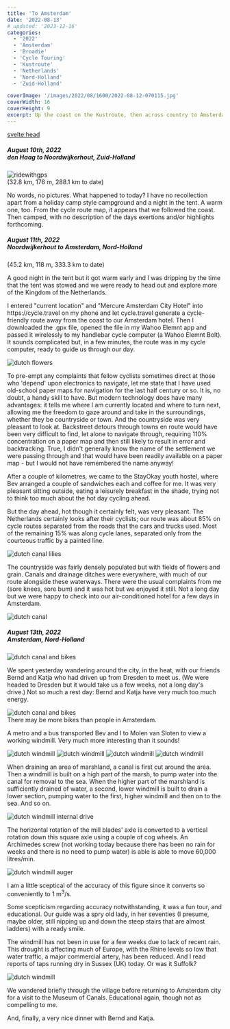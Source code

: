 ```yaml
---
title: 'To Amsterdam'
date: '2022-08-13'
# updated: '2023-12-16'
categories:
  - '2022'
  - 'Amsterdam'
  - 'Broadie'
  - 'Cycle Touring'
  - 'Kustroute'
  - 'Netherlands'
  - 'Nord-Holland'
  - 'Zuid-Holland'

coverImage: '/images/2022/08/1600/2022-08-12-070115.jpg'
coverWidth: 16
coverHeight: 9
excerpt: Up the coast on the Kustroute, then across country to Amsterdam...
---
```


<script>
	import Callout from '$lib/components/Callout.svelte'
</script>

<svelte:head>

<title>2022 Netherlands</title>
</svelte:head>

<section class="card">
  <h5>
    August 10th, 2022 <br/>
    den Haag to Noordwijkerhout, Zuid-Holland    
  </h5>
  
  <p></p>
  <div class="w-90">
    <img alt="ridewithgps" src="/images/2022/08/rides/20221008.png" /><br/>
    <div class="caption">(32.8 km, 176 m, 288.1 km to date)</div>
  </div>  
  <p>No words, no pictures. What happened to today? I have no recollection apart from a holiday camp style campground and a night in the tent. A warm one, too. From the cycle route map, it appears that we followed the coast. Then camped, with no description of the days exertions and/or highlights forthcoming.</p>
</section>

<section class="card">
  <h5>
    August 11th, 2022<br/>
    Noordwijkerhout to Amsterdam, Nord-Holland    
  </h5>
  (45.2 km, 118 m, 333.3 km to date)
  <p>A good night in the tent but it got warm early and I was dripping by the time that the tent was stowed and we were ready to head out and explore more of the Kingdom of the Netherlands.</p>
  <p>I entered "current location" and "Mercure Amsterdam City Hotel" into https://cycle.travel on my phone and let cycle.travel generate a cycle-friendly route away from the coast to our Amsterdam hotel. Then I downloaded the .gpx file, opened the file in my Wahoo Elemnt app and passed it wirelessly to my handlebar cycle computer (a Wahoo Elemnt Bolt). It sounds complicated but, in a few minutes, the route was in my cycle computer, ready to guide us through our day.</p>
  <img alt="dutch flowers" src="/images/2022/08/1600/2022-08-11-030304.jpg" />
  <p>To pre-empt any complaints that fellow cyclists sometimes direct at those who 'depend' upon electronics to navigate, let me state that I have used old-school paper maps for navigation for the last half century or so. It is, no doubt, a handy skill to have. But modern technology does have many advantages: it tells me where I am currently located and where to turn next, allowing me the freedom to gaze around and take in the surroundings, whether they be countryside or town. And the countryside was very pleasant to look at. Backstreet detours through towns en route would have been very difficult to find, let alone to navigate through, requiring 110% concentration on a paper map and then still likely to result in error and backtracking. True, I didn't generally know the name of the settlement we were passing through and that would have been readily available on a paper map - but I would not have remembered the name anyway!</p>
  <p>After a couple of kilometres, we came to the StayOkay youth hostel, where Bev arranged a couple of sandwiches each and coffee for me. It was very pleasant sitting outside, eating a leisurely breakfast in the shade, trying not to think too much about the hot day cycling ahead.</p>
  <p>But the day ahead, hot though it certainly felt, was very pleasant. The Netherlands certainly looks after their cyclists; our route was about 85% on cycle routes separated from the roads that the cars and trucks used. Most of the remaining 15% was along cycle lanes, separated only from the courteous traffic by a painted line.</p>
  <img alt="dutch canal lilies" src="/images/2022/08/1600/2022-08-11-030908.jpg" />
  <p>The countryside was fairly densely populated but with fields of flowers and grain. Canals and drainage ditches were everywhere, with much of our route alongside these waterways. There were the usual complaints from me (sore knees, sore bum) and it was hot but we enjoyed it still. Not a long day but we were happy to check into our air-conditioned hotel for a few days in Amsterdam.</p>
  <img alt="dutch canal" src="/images/2022/08/1600/2022-08-11-053715.jpg" />
</section>
<section class="card">
  <h5>
    August 13th, 2022<br/>
    Amsterdam, Nord-Holland    
  </h5>
  <img alt="dutch canal and bikes" src="/images/2022/08/1600/2022-08-12-031817.jpg" />
  <p>We spent yesterday wandering around the city, in the heat, with our friends Bernd and Katja who had driven up from Dresden to meet us. (We were headed to Dresden but it would take us a few weeks, not a long day's drive.) Not so much a rest day: Bernd and Katja have very much too much energy.</p>
 
 <img alt="dutch canal and bikes" src="/images/2022/08/1600/2022-08-12-035137.jpg" />
 <div class="caption">There may be more bikes than people in Amsterdam.</div>
 <p> A metro and a bus transported Bev and I to Molen van Sloten to view a working windmill. Very much more interesting than it sounds! </p>
 <img alt="dutch windmill" src="/images/2022/08/1600/2022-08-13-032128.jpg" />
 <img alt="dutch windmill" src="/images/2022/08/1600/2022-08-13-032337.jpg" />
 <img alt="dutch windmill" src="/images/2022/08/1600/2022-08-13-032725.jpg" />
 <img alt="dutch windmill" src="/images/2022/08/1600/2022-08-13-033944.jpg" />

 <p>When draining an area of marshland, a canal is first cut around the area. Then a windmill is built on a high part of the marsh, to pump water into the canal for removal to the sea. When the higher part of the marshland is sufficiently drained of water, a second, lower windmill is built to drain a lower section, pumping water to the first, higher windmill and then on to the sea. And so on.</p>
 <img alt="dutch windmill internal drive" src="/images/2022/08/1600/2022-08-13-041456.jpg" />
  <p>The horizontal rotation of the mill blades' axle is converted to a vertical rotation down this square axle using a couple of cog wheels. An Archimedes screw (not working today because there has been no rain for weeks and there is no need to pump water) is able is able to move 60,000 litres/min. </p>
  <img alt="dutch windmill auger" src="/images/2022/08/1600/2022-08-13-035651.jpg" />
  <p>I am a little sceptical of the accuracy of this figure since it converts so conveniently to 1 m<sup>3</sup>/s. </p>
  <p>Some scepticism regarding accuracy notwithstanding, it was a fun tour, and educational. Our guide was a spry old lady, in her seventies (I presume, maybe older, still nipping up and down the steep stairs that are almost ladders) with a ready smile. </p>
  <p>The windmill has not been in use for a few weeks due to lack of recent rain. This drought is affecting much of Europe, with the Rhine levels so low that water traffic, a major commercial artery, has been reduced. And I read reports of taps running dry in Sussex (UK) today. Or was it Suffolk?</p>
  <img alt="dutch windmill" src="/images/2022/08/1600/2022-08-13-033237.jpg" />
  <p>We wandered briefly through the village before returning to Amsterdam city for a visit to the Museum of Canals. Educational again, though not as compelling to me.</p>
  <p>And, finally, a very nice dinner with Bernd and Katja.</p>
</section>
